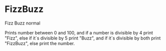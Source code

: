 # FizzBuzz
Fizz Buzz normal

Prints number between 0 and 100, and if a number is divisible by 4 print "Fizz", else if it´s divisible by 5 print "Buzz", and if it´s divisible by both print "FizzBuzz", else print the number.
